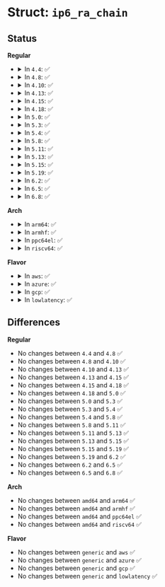 # Struct: <code>ip6_ra_chain</code>

## Status
<b>Regular</b>
<ul>
<li>
<details>
<summary>In <code>4.4</code>: ✅</summary>

```c
struct ip6_ra_chain {
    struct ip6_ra_chain *next;
    struct sock *sk;
    int sel;
    void (*destructor)(struct sock *);
};
```
</details>
</li>
<li>
<details>
<summary>In <code>4.8</code>: ✅</summary>

```c
struct ip6_ra_chain {
    struct ip6_ra_chain *next;
    struct sock *sk;
    int sel;
    void (*destructor)(struct sock *);
};
```
</details>
</li>
<li>
<details>
<summary>In <code>4.10</code>: ✅</summary>

```c
struct ip6_ra_chain {
    struct ip6_ra_chain *next;
    struct sock *sk;
    int sel;
    void (*destructor)(struct sock *);
};
```
</details>
</li>
<li>
<details>
<summary>In <code>4.13</code>: ✅</summary>

```c
struct ip6_ra_chain {
    struct ip6_ra_chain *next;
    struct sock *sk;
    int sel;
    void (*destructor)(struct sock *);
};
```
</details>
</li>
<li>
<details>
<summary>In <code>4.15</code>: ✅</summary>

```c
struct ip6_ra_chain {
    struct ip6_ra_chain *next;
    struct sock *sk;
    int sel;
    void (*destructor)(struct sock *);
};
```
</details>
</li>
<li>
<details>
<summary>In <code>4.18</code>: ✅</summary>

```c
struct ip6_ra_chain {
    struct ip6_ra_chain *next;
    struct sock *sk;
    int sel;
    void (*destructor)(struct sock *);
};
```
</details>
</li>
<li>
<details>
<summary>In <code>5.0</code>: ✅</summary>

```c
struct ip6_ra_chain {
    struct ip6_ra_chain *next;
    struct sock *sk;
    int sel;
    void (*destructor)(struct sock *);
};
```
</details>
</li>
<li>
<details>
<summary>In <code>5.3</code>: ✅</summary>

```c
struct ip6_ra_chain {
    struct ip6_ra_chain *next;
    struct sock *sk;
    int sel;
    void (*destructor)(struct sock *);
};
```
</details>
</li>
<li>
<details>
<summary>In <code>5.4</code>: ✅</summary>

```c
struct ip6_ra_chain {
    struct ip6_ra_chain *next;
    struct sock *sk;
    int sel;
    void (*destructor)(struct sock *);
};
```
</details>
</li>
<li>
<details>
<summary>In <code>5.8</code>: ✅</summary>

```c
struct ip6_ra_chain {
    struct ip6_ra_chain *next;
    struct sock *sk;
    int sel;
    void (*destructor)(struct sock *);
};
```
</details>
</li>
<li>
<details>
<summary>In <code>5.11</code>: ✅</summary>

```c
struct ip6_ra_chain {
    struct ip6_ra_chain *next;
    struct sock *sk;
    int sel;
    void (*destructor)(struct sock *);
};
```
</details>
</li>
<li>
<details>
<summary>In <code>5.13</code>: ✅</summary>

```c
struct ip6_ra_chain {
    struct ip6_ra_chain *next;
    struct sock *sk;
    int sel;
    void (*destructor)(struct sock *);
};
```
</details>
</li>
<li>
<details>
<summary>In <code>5.15</code>: ✅</summary>

```c
struct ip6_ra_chain {
    struct ip6_ra_chain *next;
    struct sock *sk;
    int sel;
    void (*destructor)(struct sock *);
};
```
</details>
</li>
<li>
<details>
<summary>In <code>5.19</code>: ✅</summary>

```c
struct ip6_ra_chain {
    struct ip6_ra_chain *next;
    struct sock *sk;
    int sel;
    void (*destructor)(struct sock *);
};
```
</details>
</li>
<li>
<details>
<summary>In <code>6.2</code>: ✅</summary>

```c
struct ip6_ra_chain {
    struct ip6_ra_chain *next;
    struct sock *sk;
    int sel;
    void (*destructor)(struct sock *);
};
```
</details>
</li>
<li>
<details>
<summary>In <code>6.5</code>: ✅</summary>

```c
struct ip6_ra_chain {
    struct ip6_ra_chain *next;
    struct sock *sk;
    int sel;
    void (*destructor)(struct sock *);
};
```
</details>
</li>
<li>
<details>
<summary>In <code>6.8</code>: ✅</summary>

```c
struct ip6_ra_chain {
    struct ip6_ra_chain *next;
    struct sock *sk;
    int sel;
    void (*destructor)(struct sock *);
};
```
</details>
</li>
</ul>
<b>Arch</b>
<ul>
<li>
<details>
<summary>In <code>arm64</code>: ✅</summary>

```c
struct ip6_ra_chain {
    struct ip6_ra_chain *next;
    struct sock *sk;
    int sel;
    void (*destructor)(struct sock *);
};
```
</details>
</li>
<li>
<details>
<summary>In <code>armhf</code>: ✅</summary>

```c
struct ip6_ra_chain {
    struct ip6_ra_chain *next;
    struct sock *sk;
    int sel;
    void (*destructor)(struct sock *);
};
```
</details>
</li>
<li>
<details>
<summary>In <code>ppc64el</code>: ✅</summary>

```c
struct ip6_ra_chain {
    struct ip6_ra_chain *next;
    struct sock *sk;
    int sel;
    void (*destructor)(struct sock *);
};
```
</details>
</li>
<li>
<details>
<summary>In <code>riscv64</code>: ✅</summary>

```c
struct ip6_ra_chain {
    struct ip6_ra_chain *next;
    struct sock *sk;
    int sel;
    void (*destructor)(struct sock *);
};
```
</details>
</li>
</ul>
<b>Flavor</b>
<ul>
<li>
<details>
<summary>In <code>aws</code>: ✅</summary>

```c
struct ip6_ra_chain {
    struct ip6_ra_chain *next;
    struct sock *sk;
    int sel;
    void (*destructor)(struct sock *);
};
```
</details>
</li>
<li>
<details>
<summary>In <code>azure</code>: ✅</summary>

```c
struct ip6_ra_chain {
    struct ip6_ra_chain *next;
    struct sock *sk;
    int sel;
    void (*destructor)(struct sock *);
};
```
</details>
</li>
<li>
<details>
<summary>In <code>gcp</code>: ✅</summary>

```c
struct ip6_ra_chain {
    struct ip6_ra_chain *next;
    struct sock *sk;
    int sel;
    void (*destructor)(struct sock *);
};
```
</details>
</li>
<li>
<details>
<summary>In <code>lowlatency</code>: ✅</summary>

```c
struct ip6_ra_chain {
    struct ip6_ra_chain *next;
    struct sock *sk;
    int sel;
    void (*destructor)(struct sock *);
};
```
</details>
</li>
</ul>

## Differences
<b>Regular</b>
<ul>
<li>
No changes between <code>4.4</code> and <code>4.8</code> ✅
</li>
<li>
No changes between <code>4.8</code> and <code>4.10</code> ✅
</li>
<li>
No changes between <code>4.10</code> and <code>4.13</code> ✅
</li>
<li>
No changes between <code>4.13</code> and <code>4.15</code> ✅
</li>
<li>
No changes between <code>4.15</code> and <code>4.18</code> ✅
</li>
<li>
No changes between <code>4.18</code> and <code>5.0</code> ✅
</li>
<li>
No changes between <code>5.0</code> and <code>5.3</code> ✅
</li>
<li>
No changes between <code>5.3</code> and <code>5.4</code> ✅
</li>
<li>
No changes between <code>5.4</code> and <code>5.8</code> ✅
</li>
<li>
No changes between <code>5.8</code> and <code>5.11</code> ✅
</li>
<li>
No changes between <code>5.11</code> and <code>5.13</code> ✅
</li>
<li>
No changes between <code>5.13</code> and <code>5.15</code> ✅
</li>
<li>
No changes between <code>5.15</code> and <code>5.19</code> ✅
</li>
<li>
No changes between <code>5.19</code> and <code>6.2</code> ✅
</li>
<li>
No changes between <code>6.2</code> and <code>6.5</code> ✅
</li>
<li>
No changes between <code>6.5</code> and <code>6.8</code> ✅
</li>
</ul>
<b>Arch</b>
<ul>
<li>
No changes between <code>amd64</code> and <code>arm64</code> ✅
</li>
<li>
No changes between <code>amd64</code> and <code>armhf</code> ✅
</li>
<li>
No changes between <code>amd64</code> and <code>ppc64el</code> ✅
</li>
<li>
No changes between <code>amd64</code> and <code>riscv64</code> ✅
</li>
</ul>
<b>Flavor</b>
<ul>
<li>
No changes between <code>generic</code> and <code>aws</code> ✅
</li>
<li>
No changes between <code>generic</code> and <code>azure</code> ✅
</li>
<li>
No changes between <code>generic</code> and <code>gcp</code> ✅
</li>
<li>
No changes between <code>generic</code> and <code>lowlatency</code> ✅
</li>
</ul>

